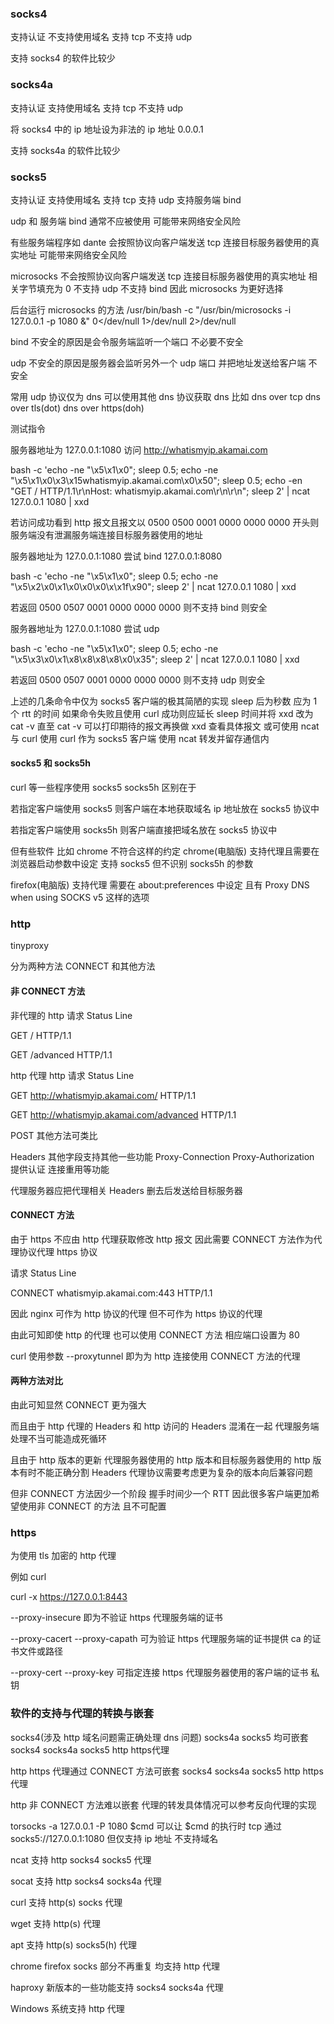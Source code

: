 ### socks4

支持认证 不支持使用域名 支持 tcp 不支持 udp

支持 socks4 的软件比较少

### socks4a

支持认证 支持使用域名 支持 tcp 不支持 udp

将 socks4 中的 ip 地址设为非法的 ip 地址 0.0.0.1

支持 socks4a 的软件比较少

### socks5

支持认证 支持使用域名 支持 tcp 支持 udp 支持服务端 bind

udp 和 服务端 bind 通常不应被使用 可能带来网络安全风险

有些服务端程序如 dante 会按照协议向客户端发送 tcp 连接目标服务器使用的真实地址 可能带来网络安全风险

microsocks 不会按照协议向客户端发送 tcp 连接目标服务器使用的真实地址 相关字节填充为 0 不支持 udp 不支持 bind 因此 microsocks 为更好选择

后台运行 microsocks 的方法 /usr/bin/bash -c "/usr/bin/microsocks -i 127.0.0.1 -p 1080 &" 0</dev/null 1>/dev/null 2>/dev/null

bind 不安全的原因是会令服务端监听一个端口 不必要不安全

udp 不安全的原因是服务器会监听另外一个 udp 端口 并把地址发送给客户端 不安全

常用 udp 协议仅为 dns 可以使用其他 dns 协议获取 dns 比如 dns over tcp   dns over tls(dot)   dns over https(doh)

测试指令

服务器地址为 127.0.0.1:1080 访问 http://whatismyip.akamai.com

bash -c 'echo -ne "\x5\x1\x0"; sleep 0.5; echo -ne "\x5\x1\x0\x3\x15whatismyip.akamai.com\x0\x50"; sleep 0.5; echo -en "GET / HTTP/1.1\r\nHost: whatismyip.akamai.com\r\n\r\n"; sleep 2' | ncat 127.0.0.1 1080 | xxd

若访问成功看到 http 报文且报文以 0500 0500 0001 0000 0000 0000 开头则服务端没有泄漏服务端连接目标服务器使用的地址

服务器地址为 127.0.0.1:1080 尝试 bind 127.0.0.1:8080

bash -c 'echo -ne "\x5\x1\x0"; sleep 0.5; echo -ne "\x5\x2\x0\x1\x0\x0\x0\x\x1f\x90"; sleep 2' | ncat 127.0.0.1 1080 | xxd

若返回 0500 0507 0001 0000 0000 0000 则不支持 bind 则安全

服务器地址为 127.0.0.1:1080 尝试 udp

bash -c 'echo -ne "\x5\x1\x0"; sleep 0.5; echo -ne "\x5\x3\x0\x1\x8\x8\x8\x8\x0\x35"; sleep 2' | ncat 127.0.0.1 1080 | xxd

若返回 0500 0507 0001 0000 0000 0000 则不支持 udp 则安全

上述的几条命令中仅为 socks5 客户端的极其简陋的实现 sleep 后为秒数 应为 1 个 rtt 的时间 如果命令失败且使用 curl 成功则应延长 sleep 时间并将 xxd 改为 cat -v 直至 cat -v 可以打印期待的报文再换做 xxd 查看具体报文 或可使用 ncat 与 curl 使用 curl 作为 socks5 客户端 使用 ncat 转发并留存通信内

#### socks5 和 socks5h

curl 等一些程序使用 socks5 socks5h 区别在于

若指定客户端使用 socks5 则客户端在本地获取域名 ip 地址放在 socks5 协议中

若指定客户端使用 socks5h 则客户端直接把域名放在 socks5 协议中

但有些软件 比如 chrome 不符合这样的约定 chrome(电脑版) 支持代理且需要在浏览器启动参数中设定 支持 socks5 但不识别 socks5h 的参数

firefox(电脑版) 支持代理 需要在 about:preferences 中设定 且有 Proxy DNS when using SOCKS v5 这样的选项

### http

tinyproxy

分为两种方法 CONNECT 和其他方法

#### 非 CONNECT 方法

非代理的 http 请求 Status Line

GET / HTTP/1.1

GET /advanced HTTP/1.1

http 代理 http 请求 Status Line

GET http://whatismyip.akamai.com/ HTTP/1.1

GET http://whatismyip.akamai.com/advanced HTTP/1.1

POST 其他方法可类比

Headers 其他字段支持其他一些功能 Proxy-Connection Proxy-Authorization 提供认证 连接重用等功能

代理服务器应把代理相关 Headers 删去后发送给目标服务器

#### CONNECT 方法

由于 https 不应由 http 代理获取修改 http 报文 因此需要 CONNECT 方法作为代理协议代理 https 协议

请求 Status Line

CONNECT whatismyip.akamai.com:443 HTTP/1.1

因此 nginx 可作为 http 协议的代理 但不可作为 https 协议的代理

由此可知即使 http 的代理 也可以使用 CONNECT 方法 相应端口设置为 80

curl 使用参数 --proxytunnel 即为为 http 连接使用 CONNECT 方法的代理

#### 两种方法对比

由此可知显然 CONNECT 更为强大

而且由于 http 代理的 Headers 和 http 访问的 Headers 混淆在一起 代理服务端处理不当可能造成死循环

且由于 http 版本的更新 代理服务器使用的 http 版本和目标服务器使用的 http 版本有时不能正确分割 Headers 代理协议需要考虑更为复杂的版本向后兼容问题

但非 CONNECT 方法因少一个阶段 握手时间少一个 RTT 因此很多客户端更加希望使用非 CONNECT 的方法 且不可配置

### https

为使用 tls 加密的 http 代理

例如 curl

curl -x https://127.0.0.1:8443

--proxy-insecure 即为不验证 https 代理服务端的证书

--proxy-cacert --proxy-capath 可为验证 https 代理服务端的证书提供 ca 的证书文件或路径

--proxy-cert --proxy-key 可指定连接 https 代理服务器使用的客户端的证书 私钥

### 软件的支持与代理的转换与嵌套

socks4(涉及 http 域名问题需正确处理 dns 问题) socks4a socks5 均可嵌套 socks4 socks4a socks5 http https代理

http https 代理通过 CONNECT 方法可嵌套 socks4 socks4a socks5 http https 代理

http 非 CONNECT 方法难以嵌套 代理的转发具体情况可以参考反向代理的实现

torsocks -a 127.0.0.1 -P 1080 $cmd 可以让 $cmd 的执行时 tcp 通过 socks5://127.0.0.1:1080 但仅支持 ip 地址 不支持域名

ncat 支持 http socks4 socks5 代理

socat 支持 http socks4 socks4a 代理

curl 支持 http(s) socks 代理

wget 支持 http(s) 代理 

apt 支持 http(s) socks5(h) 代理

chrome firefox socks 部分不再重复 均支持 http 代理

haproxy 新版本的一些功能支持 socks4 socks4a 代理

Windows 系统支持 http 代理
